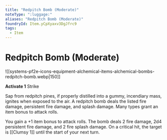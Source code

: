 ```yaml
---
title: "Redpitch Bomb (Moderate)"
noteType: ":luggage:"
aliases: "Redpitch Bomb (Moderate)"
foundryId: Item.yCpXyaxv3DgJfrc9
tags:
  - Item
---
```


# Redpitch Bomb (Moderate)
![[systems-pf2e-icons-equipment-alchemical-items-alchemical-bombs-redpitch-bomb.webp|150]]

**Activate 1** Strike

Sap from redpitch pines, if properly distilled into a gummy, incendiary mass, ignites when exposed to the air. A redpitch bomb deals the listed fire damage, persistent fire damage, and splash damage. Many types grant an item bonus to attack rolls.

You gain a +1 item bonus to attack rolls. The bomb deals 2 fire damage, 2d4 persistent fire damage, and 2 fire splash damage. On a critical hit, the target is [[Clumsy 1]] until the start of your next turn.
